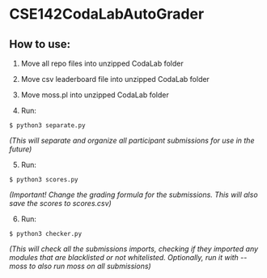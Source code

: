# CSE142CodaLabAutoGrader

## How to use:
1. Move all repo files into unzipped CodaLab folder
2. Move csv leaderboard file into unzipped CodaLab folder
3. Move moss.pl into unzipped CodaLab folder

4. Run:
```
$ python3 separate.py
```
*(This will separate and organize all participant submissions for use in the future)*

5. Run:
```
$ python3 scores.py
```
*(Important! Change the grading formula for the submissions. This will also save the scores to scores.csv)*

6. Run:
```
$ python3 checker.py
```
*(This will check all the submissions imports, checking if they imported any modules that are blacklisted or not whitelisted. Optionally, run it with --moss to also run moss on all submissions)*